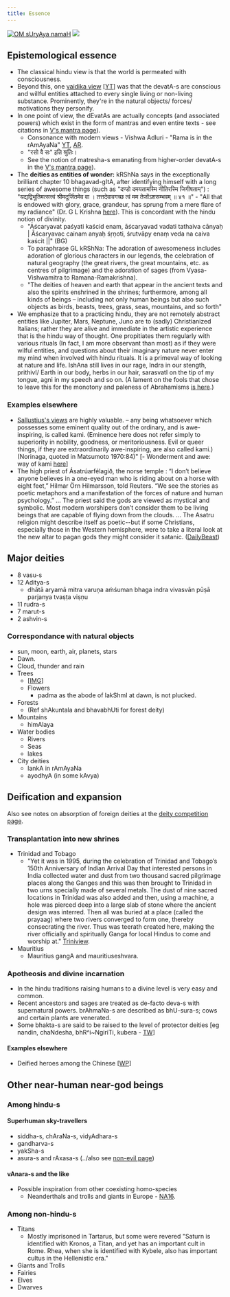 ```yaml
---
title: Essence
---
```



[![OM sUryAya namaH](../../../../images/gods/sUrya.jpg)](http://www.youtube.com/watch?v=vBbSbCczYeM&feature=autoplay&list=PLADEA3B94C0129539&index=4&playnext=3)
[![](../../../../images/gods/sarasvatI.jpg)](http://www.youtube.com/watch?v=0GlkQWZAv7g)

## Epistemological essence

- The classical hindu view is that the world is permeated with consciousness.
- Beyond this, one [vaidika view](https://youtu.be/DUsZ_5A7-Ho?list=PLhPjckGlZ7rQFXvhumWnIctUgARdPYayL&t=228) \[[YT](https://youtu.be/DUsZ_5A7-Ho?list=PLhPjckGlZ7rQFXvhumWnIctUgARdPYayL&t=228)\] was that the devatA-s are conscious and willful entities attached to every single living or non-living substance. Prominently, they're in the natural objects/ forces/ motivations they personify.
- In one point of view, the dEvatAs are actually concepts (and associated powers) which exist in the form of mantras and even entire texts - see citations in [V's mantra page](../../../../../mantra/)).
  - Consonance with modern views - Vishwa Adluri - "Rama is in the rAmAyaNa" [YT](https://twitter.com/agnimaan/status/1047594919085264896), [AR](https://archive.org/details/hindu-sanskrit-lectures/20180929-0001-ThinkOlio+_+Time%2C+Desire+and+Action+-+Ramayana+and+The+Cosmic+Game.mp3).
  - "रसो वै सः" इति श्रुतिः।
  - See the notion of matresha-s emanating from higher-order devatA-s in the [V's mantra page](../../../../../mantra/)).
- The **deities as entities of wonder:** kRShNa says in the exceptionally brilliant chapter 10 bhagavad-gItA, after identifying himself with a long series of awesome things (such as "दण्डो दमयतामस्मि नीतिरस्मि जिगीषताम्") : "यद्यद्विभूतिमत्सत्त्वं श्रीमदूर्जितमेव वा । तत्तदेवावगच्छ त्वं मम तेजोंऽशसम्भवम् ॥ ४१ ॥" - "All that is endowed with glory, grace, grandeur, has sprung from a mere flare of my radiance" (Dr. G L Krishna [here](http://www.sandeepweb.com/the-bhagavad-gita-before-the-battle/)). This is concordant with the hindu notion of divinity.
    - "Āścaryavat paśyati kaścid enam, āścaryavad vadati tathaiva cānyaḥ | Āścaryavac cainam anyaḥ śṛṇoti, śrutvāpy enaṃ veda na caiva kaścit ||" (BG)
    - To paraphrase GL kRShNa: The adoration of awesomeness includes adoration of glorious characters in our legends, the celebration of natural geography (the great rivers, the great mountains, etc. as centres of pilgrimage) and the adoration of sages (from Vyasa-Vishwamitra to Ramana-Ramakrishna).
  - "The deities of heaven and earth that appear in the ancient texts and also the spirits enshrined in the shrines; furthermore, among all kinds of beings – including not only human beings but also such objects as birds, beasts, trees, grass, seas, mountains, and so forth"
- We emphasize that to a practicing hindu, they are not remotely abstract entities like Jupiter, Mars, Neptune, Juno are to (sadly) Christianized Italians; rather they are alive and immediate in the artistic experience that is the hindu way of thought. One propitiates them regularly with various rituals (In fact, I am more observant than most) as if they were wilful entities, and questions about their imaginary nature never enter my mind when involved with hindu rituals. It is a primeval way of looking at nature and life. IshAna still lives in our rage, Indra in our stength, prithivI/ Earth in our body, herbs in our hair, sarasvatI on the tip of my tongue, agni in my speech and so on. (A lament on the fools that chose to leave this for the monotony and paleness of Abrahamisms [is here](http://agnimaan.wordpress.com/2015/01/13/the-fools-that-converted/).)

### Examples elsewhere
- [Sallustius's views](../../darshana/platonism/sallustius/) are highly valuable.
– any being whatsoever which possesses some eminent quality out of the ordinary, and is awe-inspiring, is called kami. (Eminence here does not refer simply to superiority in nobility, goodness, or meritoriousness. Evil or queer things, if they are extraordinarily awe-inspiring, are also called kami.) (Norinaga, quoted in Matsumoto 1970:84)" \[- Wonderment and awe: way of kami [here](http://refractory.unimelb.edu.au/2004/02/03/wonderment-and-awe-the-way-of-the-kami-lucy-wright/)\]
- The high priest of Ásatrúarfélagið, the norse temple : “I don’t believe anyone believes in a one-eyed man who is riding about on a horse with eight feet,” Hilmar Örn Hilmarsson, told Reuters. “We see the stories as poetic metaphors and a manifestation of the forces of nature and human psychology.” ... The priest said the gods are viewed as mystical and symbolic. Most modern worshipers don’t consider them to be living beings that are capable of flying down from the clouds. ... The Asatru religion might describe itself as poetic--but if some Christians, especially those in the Western hemisphere, were to take a literal look at the new altar to pagan gods they might consider it satanic. ([DailyBeast](http://www.thedailybeast.com/articles/2015/02/05/why-iceland-is-building-a-temple-to-its-pagan-gods.html))


## Major deities

- 8 vasu-s
- 12 Aditya-s
    - dhātā aryamā mitra varuṇa aṁśuman bhaga indra vivasvān pūṣā parjanya tvaṣṭa viṣṇu
- 11 rudra-s
- 7 marut-s
- 2 ashvin-s

### Correspondance with natural objects

- sun, moon, earth, air, planets, stars
- Dawn.
- Cloud, thunder and rain
- Trees
    - \[[IMG](https://imgur.com/p3G5RSo)\]
    - Flowers
        - padma as the abode of lakShmI at dawn, is not plucked.
- Forests
    - (Ref shAkuntala and bhavabhUti for forest deity)
- Mountains
    - himAlaya
- Water bodies
    - Rivers
    - Seas
    - lakes
- City deities
    - lankA in rAmAyaNa
    - ayodhyA (in some kAvya)

## Deification and expansion
Also see notes on absorption of foreign deities at the [deity competition page](../hierarchy/cult-competition/).

### Transplantation into new shrines
- Trinidad and Tobago
    - "Yet it was in 1995, during the celebration of Trinidad and Tobago’s 150th Anniversary of Indian Arrival Day that interested persons in India collected water and dust from two thousand sacred pilgrimage places along the Ganges and this was then brought to Trinidad in two urns specially made of several metals. The dust of nine sacred locations in Trinidad was also added and then, using a machine, a hole was pierced deep into a large slab of stone where the ancient design was interred. Then all was buried at a place (called the prayaag) where two rivers converged to form one, thereby consecrating the river. Thus was teerath created here, making the river officially and spiritually Ganga for local Hindus to come and worship at." [Triniview](http://www.triniview.com/blog/?p=575).
- Mauritius
    - Mauritius gangA and mauritiuseshvara.

### Apotheosis and divine incarnation

- In the hindu traditions raising humans to a divine level is very easy and common.
- Recent ancestors and sages are treated as de-facto deva-s with supernatural powers. brAhmaNa-s are described as bhU-sura-s; cows and certain plants are venerated.
- Some bhakta-s are said to be raised to the level of protector deities \[eg nandin, chaNdesha, bhR^i~NgiriTi, kubera - [TW](https://twitter.com/blog_supplement/status/841857310012112896)\]

#### Examples elsewhere
- Deified heroes among the Chinese \[[WP](https://agnimaan.wordpress.com/2016/03/26/guan-yu-pagan-reverence-of-anything-awesome/?fb_action_ids=10153616560317989&fb_action_types=news.publishes&fb_source=og_snowlift_photo_robotext)\]

## Other near-human near-god beings
### Among hindu-s

#### Superhuman sky-travellers
- siddha-s, chAraNa-s, vidyAdhara-s
- gandharva-s
- yakSha-s
- asura-s and rAxasa-s (../also see [non-evil page](non-evil/))

#### vAnara-s and the like
- Possible inspiration from other coexisting homo-species
    - Neanderthals and trolls and giants in Europe - [NA16](https://cogniarchae.wordpress.com/2016/12/01/neanderthals-in-ancient-mythology/).

### Among non-hindu-s

- Titans
    - Mostly imprisoned in Tartarus, but some were revered "Saturn is identified with Kronos, a Titan, and yet has an important cult in Rome. Rhea, when she is identified with Kybele, also has important cultus in the Hellenistic era."
- Giants and Trolls
- Fairies
- Elves
- Dwarves
